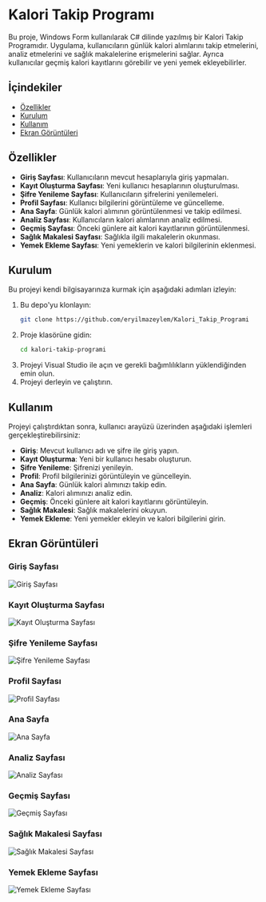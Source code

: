 # Kalori Takip Programı

Bu proje, Windows Form kullanılarak C# dilinde yazılmış bir Kalori Takip Programıdır. Uygulama, kullanıcıların günlük kalori alımlarını takip etmelerini, analiz etmelerini ve sağlık makalelerine erişmelerini sağlar. Ayrıca kullanıcılar geçmiş kalori kayıtlarını görebilir ve yeni yemek ekleyebilirler.

## İçindekiler

- [Özellikler](#özellikler)
- [Kurulum](#kurulum)
- [Kullanım](#kullanım)
- [Ekran Görüntüleri](#ekran-görüntüleri)

## Özellikler

- **Giriş Sayfası**: Kullanıcıların mevcut hesaplarıyla giriş yapmaları.
- **Kayıt Oluşturma Sayfası**: Yeni kullanıcı hesaplarının oluşturulması.
- **Şifre Yenileme Sayfası**: Kullanıcıların şifrelerini yenilemeleri.
- **Profil Sayfası**: Kullanıcı bilgilerini görüntüleme ve güncelleme.
- **Ana Sayfa**: Günlük kalori alımının görüntülenmesi ve takip edilmesi.
- **Analiz Sayfası**: Kullanıcıların kalori alımlarının analiz edilmesi.
- **Geçmiş Sayfası**: Önceki günlere ait kalori kayıtlarının görüntülenmesi.
- **Sağlık Makalesi Sayfası**: Sağlıkla ilgili makalelerin okunması.
- **Yemek Ekleme Sayfası**: Yeni yemeklerin ve kalori bilgilerinin eklenmesi.

## Kurulum

Bu projeyi kendi bilgisayarınıza kurmak için aşağıdaki adımları izleyin:

1. Bu depo'yu klonlayın:
    ```bash
    git clone https://github.com/eryilmazeylem/Kalori_Takip_Programi
    ```
2. Proje klasörüne gidin:
    ```bash
    cd kalori-takip-programi
    ```
3. Projeyi Visual Studio ile açın ve gerekli bağımlılıkların yüklendiğinden emin olun.
4. Projeyi derleyin ve çalıştırın.

## Kullanım

Projeyi çalıştırdıktan sonra, kullanıcı arayüzü üzerinden aşağıdaki işlemleri gerçekleştirebilirsiniz:

- **Giriş**: Mevcut kullanıcı adı ve şifre ile giriş yapın.
- **Kayıt Oluşturma**: Yeni bir kullanıcı hesabı oluşturun.
- **Şifre Yenileme**: Şifrenizi yenileyin.
- **Profil**: Profil bilgilerinizi görüntüleyin ve güncelleyin.
- **Ana Sayfa**: Günlük kalori alımınızı takip edin.
- **Analiz**: Kalori alımınızı analiz edin.
- **Geçmiş**: Önceki günlere ait kalori kayıtlarını görüntüleyin.
- **Sağlık Makalesi**: Sağlık makalelerini okuyun.
- **Yemek Ekleme**: Yeni yemekler ekleyin ve kalori bilgilerini girin.

## Ekran Görüntüleri

### Giriş Sayfası
![Giriş Sayfası](https://github.com/mihrapgozcu/KaloriTakipProgrami/blob/main/giri%C5%9F%20sayfas%C4%B1.png)

### Kayıt Oluşturma Sayfası
![Kayıt Oluşturma Sayfası](https://github.com/mihrapgozcu/KaloriTakipProgrami/blob/main/kay%C4%B1t%20sayfas%C4%B1.png)

### Şifre Yenileme Sayfası
![Şifre Yenileme Sayfası](https://github.com/mihrapgozcu/KaloriTakipProgrami/blob/main/%C5%9Eifre%20yenileme%20sayfas%C4%B1.png)

### Profil Sayfası
![Profil Sayfası](https://github.com/mihrapgozcu/KaloriTakipProgrami/blob/main/profil.png)

### Ana Sayfa
![Ana Sayfa](https://github.com/mihrapgozcu/KaloriTakipProgrami/blob/main/Ana%20Sayfa.png)

### Analiz Sayfası
![Analiz Sayfası](https://github.com/mihrapgozcu/KaloriTakipProgrami/blob/main/Analiz%20sayfas%C4%B1.png)

### Geçmiş Sayfası
![Geçmiş Sayfası](https://github.com/mihrapgozcu/KaloriTakipProgrami/blob/main/ge%C3%A7mi%C5%9F%20sayfas%C4%B1.png)

### Sağlık Makalesi Sayfası
![Sağlık Makalesi Sayfası](https://github.com/mihrapgozcu/KaloriTakipProgrami/blob/main/sa%C4%9Fl%C4%B1k%20makale%20sayfas%C4%B1.png)

### Yemek Ekleme Sayfası
![Yemek Ekleme Sayfası](https://github.com/mihrapgozcu/KaloriTakipProgrami/blob/main/yemek%20ekle%20sayfas%C4%B1.png)


